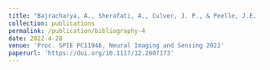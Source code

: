 ```yaml
---
title: "Bajracharya, A., Sherafati, A., Culver, J. P., & Peelle, J.E. (2022). Mapping the neural bases of listening effort using high-density diffuse optical tomography (HD-DOT)."
collection: publications
permalink: /publication/bibliography-4
date: 2022-4-28
venue: 'Proc. SPIE PC11946, Neural Imaging and Sensing 2022'
paperurl: 'https://doi.org/10.1117/12.2607173'
---
```

